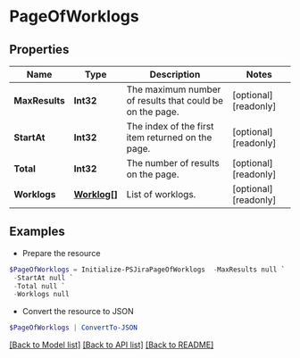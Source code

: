# PageOfWorklogs
## Properties

Name | Type | Description | Notes
------------ | ------------- | ------------- | -------------
**MaxResults** | **Int32** | The maximum number of results that could be on the page. | [optional] [readonly] 
**StartAt** | **Int32** | The index of the first item returned on the page. | [optional] [readonly] 
**Total** | **Int32** | The number of results on the page. | [optional] [readonly] 
**Worklogs** | [**Worklog[]**](Worklog.md) | List of worklogs. | [optional] [readonly] 

## Examples

- Prepare the resource
```powershell
$PageOfWorklogs = Initialize-PSJiraPageOfWorklogs  -MaxResults null `
 -StartAt null `
 -Total null `
 -Worklogs null
```

- Convert the resource to JSON
```powershell
$PageOfWorklogs | ConvertTo-JSON
```

[[Back to Model list]](../README.md#documentation-for-models) [[Back to API list]](../README.md#documentation-for-api-endpoints) [[Back to README]](../README.md)

